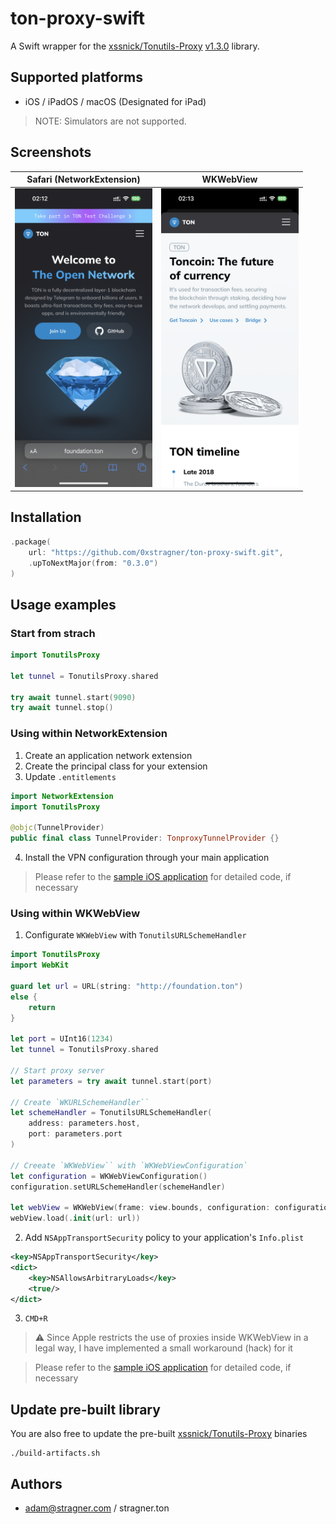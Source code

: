 # ton-proxy-swift

A Swift wrapper for the [xssnick/Tonutils-Proxy](https://github.com/xssnick/Tonutils-Proxy) [v1.3.0](https://github.com/xssnick/Tonutils-Proxy/releases/tag/v1.3.0) library.

## Supported platforms

- iOS / iPadOS / macOS (Designated for iPad)

> NOTE: Simulators are not supported.

## Screenshots

| Safari (NetworkExtension)                                                                                              | WKWebView                                                                                                              |
| ---------------------------------------------------------------------------------------------------------------------- | ---------------------------------------------------------------------------------------------------------------------- |
| <img width="220" alt="image" src="https://github.com/0xstragner/ton-proxy-swift/blob/main/Screenshots/0.PNG?raw=true"> | <img width="220" alt="image" src="https://github.com/0xstragner/ton-proxy-swift/blob/main/Screenshots/1.PNG?raw=true"> |

## Installation

```swift
.package(
    url: "https://github.com/0xstragner/ton-proxy-swift.git",
    .upToNextMajor(from: "0.3.0")
)
```

## Usage examples

### Start from strach

```swift
import TonutilsProxy

let tunnel = TonutilsProxy.shared

try await tunnel.start(9090)
try await tunnel.stop()
```

### Using within NetworkExtension

1. Create an application network extension
2. Create the principal class for your extension
3. Update `.entitlements`

```swift
import NetworkExtension
import TonutilsProxy

@objc(TunnelProvider)
public final class TunnelProvider: TonproxyTunnelProvider {}
```

4. Install the VPN configuration through your main application

> Please refer to the [sample iOS application](https://github.com/0xstragner/ton-proxy-application) for detailed code, if necessary

### Using within WKWebView

1. Configurate `WKWebView` with `TonutilsURLSchemeHandler`

```swift
import TonutilsProxy
import WebKit

guard let url = URL(string: "http://foundation.ton")
else {
    return
}

let port = UInt16(1234)
let tunnel = TonutilsProxy.shared

// Start proxy server
let parameters = try await tunnel.start(port)

// Create `WKURLSchemeHandler``
let schemeHandler = TonutilsURLSchemeHandler(
    address: parameters.host,
    port: parameters.port
)

// Creeate `WKWebView`` with `WKWebViewConfiguration`
let configuration = WKWebViewConfiguration()
configuration.setURLSchemeHandler(schemeHandler)

let webView = WKWebView(frame: view.bounds, configuration: configuration)
webView.load(.init(url: url))
```

2. Add `NSAppTransportSecurity` policy to your application's `Info.plist`

```xml
<key>NSAppTransportSecurity</key>
<dict>
    <key>NSAllowsArbitraryLoads</key>
    <true/>
</dict>
```

3. `CMD+R`

> :warning: Since Apple restricts the use of proxies inside WKWebView in a legal way, I have implemented a small workaround (hack) for it

> Please refer to the [sample iOS application](https://github.com/0xstragner/ton-proxy-application) for detailed code, if necessary

## Update pre-built library

You are also free to update the pre-built [xssnick/Tonutils-Proxy](https://github.com/xssnick/Tonutils-Proxy) binaries

```shell
./build-artifacts.sh
```

## Authors

- adam@stragner.com / stragner.ton
